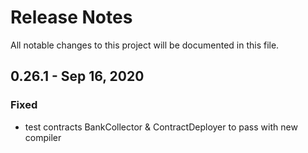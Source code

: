 # Release Notes
All notable changes to this project will be documented in this file.

## 0.26.1 - Sep 16, 2020

### Fixed
- test contracts BankCollector & ContractDeployer to pass with new compiler
